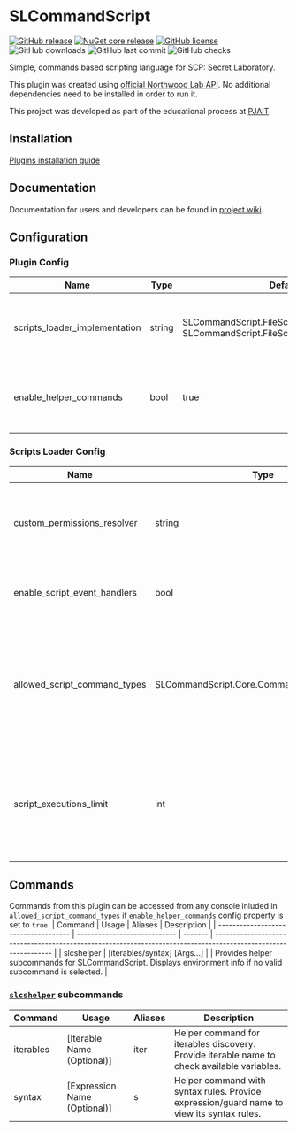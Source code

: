 # SLCommandScript
[![GitHub release](https://flat.badgen.net/github/release/Pogromca-SCP/SLCommandScript)](https://github.com/Pogromca-SCP/SLCommandScript/releases)
[![NuGet core release](https://flat.badgen.net/nuget/v/SLCommandScript.Core/latest)](https://www.nuget.org/packages/SLCommandScript.Core)
[![GitHub license](https://flat.badgen.net/github/license/Pogromca-SCP/SLCommandScript)](https://github.com/Pogromca-SCP/SLCommandScript/blob/main/LICENSE)
![GitHub downloads](https://flat.badgen.net/github/assets-dl/Pogromca-SCP/SLCommandScript)
![GitHub last commit](https://flat.badgen.net/github/last-commit/Pogromca-SCP/SLCommandScript/main)
![GitHub checks](https://flat.badgen.net/github/checks/Pogromca-SCP/SLCommandScript/main)

Simple, commands based scripting language for SCP: Secret Laboratory.

This plugin was created using [official Northwood Lab API](https://github.com/northwood-studios/LabAPI). No additional dependencies need to be installed in order to run it.

This project was developed as part of the educational process at [PJAIT](https://pja.edu.pl/en/).

## Installation
[Plugins installation guide](https://github.com/northwood-studios/LabAPI/wiki/Installing-Plugins)

## Documentation
Documentation for users and developers can be found in [project wiki](https://github.com/Pogromca-SCP/SLCommandScript/wiki).

## Configuration
### Plugin Config
| Name                          | Type   | Default value                                                                          | Description                                                                    |
| ----------------------------- | ------ | -------------------------------------------------------------------------------------- | ------------------------------------------------------------------------------ |
| scripts_loader_implementation | string | SLCommandScript.FileScriptsLoader.FileScriptsLoader, SLCommandScript.FileScriptsLoader | Scripts loader implementation to use, provided as a fully qualified type name. |
| enable_helper_commands        | bool   | true                                                                                   | Tells whether or not helper commands should be registered in consoles.         |

### Scripts Loader Config
| Name                         | Type                                      | Default value                | Description                                                                                                     |
| ---------------------------- | ----------------------------------------- | ---------------------------- | --------------------------------------------------------------------------------------------------------------- |
| custom_permissions_resolver  | string                                    |                              | Custom permissions resolver implementation to use, leave empty if not needed.                                   |
| enable_script_event_handlers | bool                                      | true                         | Set to false in order to disable event handling with scripts.                                                   |
| allowed_script_command_types | SLCommandScript.Core.Commands.CommandType | Console, Client, RemoteAdmin | Defines allowed script command types (Console, Client or RemoteAdmin), set to 0 to disable all script commands. |
| script_executions_limit      | int                                       | 10                           | Defines a maximum amount of concurrent executions a single script can have, use it to set max recursion depth.  |

## Commands
Commands from this plugin can be accessed from any console inluded in `allowed_script_command_types` if `enable_helper_commands` config property is set to `true`.
| Command                              | Usage                        | Aliases | Description                                                                                                    |
| ------------------------------------ | ---------------------------- | ------- | -------------------------------------------------------------------------------------------------------------- |
| slcshelper <a name="slcshelper"></a> | [iterables/syntax] [Args...] |         | Provides helper subcommands for SLCommandScript. Displays environment info if no valid subcommand is selected. |

### [`slcshelper`](#slcshelper) subcommands
| Command   | Usage                        | Aliases | Description                                                                                 |
| --------- | ---------------------------- | ------- | ------------------------------------------------------------------------------------------- |
| iterables | [Iterable Name (Optional)]   | iter    | Helper command for iterables discovery. Provide iterable name to check available variables. |
| syntax    | [Expression Name (Optional)] | s       | Helper command with syntax rules. Provide expression/guard name to view its syntax rules.   |
